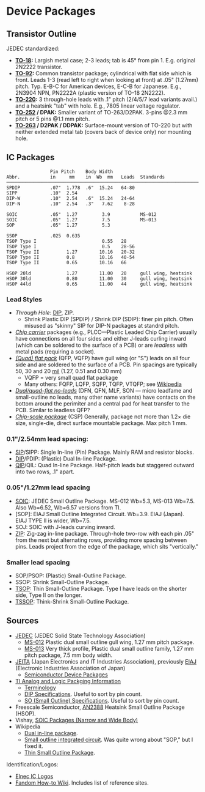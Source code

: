 Device Packages
===============

Transistor Outline
------------------

JEDEC standardized:
- __[TO-18]:__ Largish metal case; 2-3 leads; tab is 45° from pin 1.
  E.g. original 2N2222 transistor.
- __[TO-92]:__ Common transistor package; cylindrical with flat side which
  is front. Leads 1-3 (read left to right when looking at front) at .05"
  (1.27mm) pitch. Typ. E-B-C for American devices, E-C-B for Japanese.
  E.g., 2N3904 NPN, PN2222A (plastic version of TO-18 2N2222).
- __[TO-220]:__ 3 through-hole leads with .1" pitch (2/4/5/7 lead variants
  avail.) and a heatsink "tab" with hole. E.g., 7805 linear voltage regulator.
- __[TO-252] / DPAK:__ Smaller variant of TO-263/D2PAK. 3-pins @2.3 mm
  pitch or 5 pins @1.1 mm pitch.
- __[TO-263] / D2PAK / DDPAK:__ Surface-mount version of TO-220 but with
  neither extended metal tab (covers back of device only) nor mounting hole.


IC Packages
-----------

                    Pin Pitch    Body Width
    Abbr.           in     mm    in  Wb  mm   Leads  Standards
    ───────────────────────────────────────────────────────────────────────
    SPDIP           .07"  1.778  .6"  15.24   64-80
    SIPP            .10"  2.54
    DIP-W           .10"  2.54   .6"  15.24   24-64
    DIP-N           .10"  2.54   .3"   7.62    8-28

    SOIC            .05"  1.27         3.9           MS-012
    SOIC            .05"  1.27         7.5           MS-013
    SOP             .05"  1.27         5.3

    SSOP            .025  0.635
    TSOP Type I                        0.55   28
    TSOP Type I                        0.5    28-56
    TSOP Type II          1.27        10.16   20-32
    TSOP Type II          0.8         10.16   40-54
    TSOP Type II          0.65        10.16   66

    HSOP 20ld             1.27        11.00   20     gull wing, heatsink
    HSOP 30ld             0.80        11.00   30     gull wing, heatsink
    HSOP 44ld             0.65        11.00   44     gull wing, heatsink

### Lead Styles

- _Through Hole_: [DIP], ZIP.
  - Shrink Plastic DIP (SPDIP) / Shrink DIP (SDIP): finer pin pitch.
    Often misused as "skinny" SIP for DIP-N packages at standrd pitch.
- [_Chip carrier_][wp cc] packages (e.g., PLCC—Plastic Leaded Chip Carrier)
  usually have connections on all four sides and either J-leads curling
  inward (which can be soldered to the surface of a PCB) or are _leadless_
  with metal pads (requiring a socket).
- [_(Quad) flat pack_][wp fp] (QFP, VQFP) have gull wing (or "S") leads on all
  four side and are soldered to the surface of a PCB. Pin spacings are
  typically 50, 30 and 20 [mil][] (1.27, 0.51 and 0.30 mm)
  - VQFP = very small quad flat package
  - Many others: FQFP, LQFP, SQFP, TQFP, VTQFP; see [Wikipedia][wp fp]
- [_Dual/quad-flat no-leads_][wp fn] (DFN, QFN, MLF, SON — micro leadfame
  and small-outline no leads, many other name variants) have contacts on
  the bottom around the perimiter and a central pad for heat transfer to
  the PCB. Similar to leadless QFP?
- [_Chip-scale package_][wp cs] (CSP) Generally, package not more than 1.2×
  die size, single-die, direct surface mountable package. Max pitch 1 mm.

### 0.1"/2.54mm lead spacing:

- [SIP]/SIPP: Single In-line (Pin) Package. Mainly RAM and resistor blocks.
- [DIP]/PDIP: (Plastic) Dual In-line Package.
- [QIP]/QIL: Quad In-line Package. Half-pitch leads but staggered outward
  into two rows, .1" apart.

### 0.05"/1.27mm lead spacing

- [SOIC]: JEDEC  Small Outline Package. MS-012 Wb=5.3, MS-013 Wb=7.5.
  Also Wb=6.52, Wb=6.57 versions from TI.
- [SOP]: EIAJ Small Outline Integrated Circuit. Wb=3.9. EIAJ (Japan).
  EIAJ TYPE II is wider, Wb=7.5.
- SOJ: SOIC with J-leads curving inward.
- [ZIP]: Zig-zag in-line package. Through-hole two-row with each pin .05"
  from the next but alternating rows, providing more spacing between pins.
  Leads project from the edge of the package, which sits "vertically."

### Smaller lead spacing

- SOP/PSOP: (Plastic) Small-Outline Package.
- SSOP: Shrink Small-Outline Package.
- [TSOP]: Thin Small-Outline Package. Type I have leads on the shorter
  side, Type II on the longer.
- [TSSOP]: Think-Shrink Small-Outline Package.


Sources
-------

- [JEDEC] \(JEDEC Solid State Technology Association)
  - [MS-012] Plastic dual small outline gull wing, 1.27 mm pitch package.
  - [MS-013] Very thick profile, Plastic dual small outline family,
    1.27 mm pitch package, 7.5 mm body width.
- [JEITA] (Japan Electronics and IT Industries Association), previously
  [EIAJ] (Electronic Industries Association of Japan)
  - [Semiconductor Device Packages][JEITA sdp]
- [TI Analog and Logic Packging Information][ti pkginfo]
  - [Terminology][ti terms]
  - [DIP Specifications][ti dip]. Useful to sort by pin count.
  - [SO (Small Outline) Specifications][ti so]. Useful to sort by pin
    count.
- Freescale Semiconductor, [AN2388] Heatsink Small Outline Package (HSOP).
- Vishay, [SOIC Packages (Narrow and Wide Body)][vishay]
- Wikipedia
  - [Dual in-line package][DIP].
  - [Small outline integrated circuit][SOIC].
    Was quite wrong about "SOP," but I fixed it.
  - [Thin Small Outline Package][TSOP].

Identification/Logos:
- [Elnec IC Logos](https://www.elnec.com/en/support/ic-logos/)
- [Fandom How-to Wiki](https://how-to.fandom.com/wiki/How_to_identify_integrated_circuit_(chip)_manufacturers_by_their_logos). Includes list of reference sites.



<!-------------------------------------------------------------------->

<!-- transistor -->
[TO-18]: https://en.wikipedia.org/wiki/TO-18
[TO-92]: https://en.wikipedia.org/wiki/TO-92
[TO-220]: https://en.wikipedia.org/wiki/TO-220
[TO-252]: https://en.wikipedia.org/wiki/TO-252
[TO-263]: https://en.wikipedia.org/wiki/TO-263

<!-- generic terms -->
[DIP]: https://en.wikipedia.org/wiki/Dual_in-line_package
[QIP]: https://en.wikipedia.org/wiki/Dual_in-line_package#Quad_in-line
[SIP]: https://en.wikipedia.org/wiki/Dual_in-line_package#Single_in-line
[SOIC]: https://en.wikipedia.org/wiki/Small_outline_integrated_circuit
[TSOP]: https://en.wikipedia.org/wiki/Thin_Small_Outline_Package
[TSSOP]: https://en.wikipedia.org/wiki/Small_outline_integrated_circuit#Thin-shrink_small-outline_package_(TSSOP)
[ZIP]: https://en.wikipedia.org/wiki/Zig-zag_in-line_package
[mil]: https://en.wikipedia.org/wiki/Thousandth_of_an_inch

<!-- sources -->

[EIAJ]: https://en.wikipedia.org/wiki/EIAJ
[JEDEC]: https://en.wikipedia.org/wiki/JEDEC
[JEITA sdp]: https://www.jeita.or.jp/cgi-bin/standard_e/list.cgi?cateid=5&subcateid=40
[JEITA]: https://en.wikipedia.org/wiki/JEITA
[MS-012]: https://www.jedec.org/system/files/docs/MS-012G-01.pdf
[MS-013]: https://www.jedec.org/system/files/docs/MS-013F.pdf

[AN2388]: https://www.farnell.com/datasheets/1853267.pdf
[ti dip]: http://www.ti.com/packaging/docs/searchtipackages.tsp?packageName=DIP
[ti pkginfo]: www.ti.com/analogpackaging
[ti so]: http://www.ti.com/packaging/docs/searchtipackages.tsp?packageName=SO
[ti terms]: http://www.ti.com/support-packaging/packaging-resources/packaging-terminology.html
[vishay]: https://www.vishay.com/docs/72130/tape_soic.pdf

[wp cc]: https://en.wikipedia.org/wiki/Chip_carrier
[wp cs]: https://en.wikipedia.org/wiki/Chip-scale_package
[wp fn]: https://en.wikipedia.org/wiki/Flat_no-leads_package
[wp fp]: https://en.wikipedia.org/wiki/Quad_flat_package
